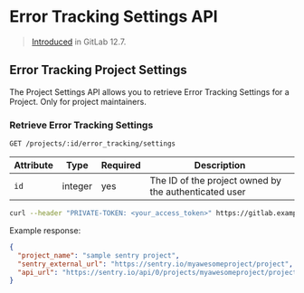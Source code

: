 # Error Tracking Settings API

> [Introduced](https://gitlab.com/gitlab-org/gitlab/issues/34940) in GitLab 12.7.

## Error Tracking Project Settings

The Project Settings API allows you to retrieve Error Tracking Settings for a Project. Only for project maintainers.

### Retrieve Error Tracking Settings

```
GET /projects/:id/error_tracking/settings
```

| Attribute | Type    | Required | Description           |
| --------- | ------- | -------- | --------------------- |
| `id`      | integer | yes      | The ID of the project owned by the authenticated user |

```bash
curl --header "PRIVATE-TOKEN: <your_access_token>" https://gitlab.example.com/api/v4/projects/1/error_tracking/settings
```

Example response:

```json
{
  "project_name": "sample sentry project",
  "sentry_external_url": "https://sentry.io/myawesomeproject/project",
  "api_url": "https://sentry.io/api/0/projects/myawesomeproject/project"
}
```
